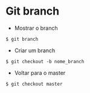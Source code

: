 # Git branch

* Mostrar o branch
````
$ git branch
````
* Criar um branch
````
$ git checkout -b nome_branch
````
* Voltar para o master
````
$ git checkout master
````